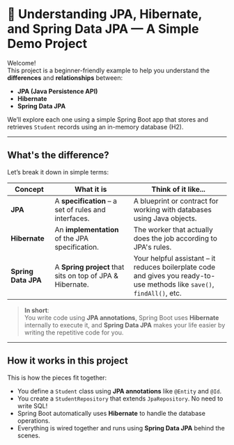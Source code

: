 # 📘 Understanding JPA, Hibernate, and Spring Data JPA — A Simple Demo Project

Welcome!  
This project is a beginner-friendly example to help you understand the **differences** and **relationships** between:

- **JPA (Java Persistence API)**
- **Hibernate**
- **Spring Data JPA**

We’ll explore each one using a simple Spring Boot app that stores and retrieves `Student` records using an in-memory database (H2).

---

## What's the difference?

Let’s break it down in simple terms:

| Concept             | What it is                                                | Think of it like...                                                                                                      |
| ------------------- | --------------------------------------------------------- | ------------------------------------------------------------------------------------------------------------------------ |
| **JPA**             | A **specification** – a set of rules and interfaces.      | A blueprint or contract for working with databases using Java objects.                                                   |
| **Hibernate**       | An **implementation** of the JPA specification.           | The worker that actually does the job according to JPA's rules.                                                          |
| **Spring Data JPA** | A **Spring project** that sits on top of JPA & Hibernate. | Your helpful assistant – it reduces boilerplate code and gives you ready-to-use methods like `save()`, `findAll()`, etc. |

> **In short**:  
> You write code using **JPA annotations**, Spring Boot uses **Hibernate** internally to execute it, and **Spring Data JPA** makes your life easier by writing the repetitive code for you.

---

## How it works in this project

This is how the pieces fit together:

- You define a `Student` class using **JPA annotations** like `@Entity` and `@Id`.
- You create a `StudentRepository` that extends `JpaRepository`. No need to write SQL!
- Spring Boot automatically uses **Hibernate** to handle the database operations.
- Everything is wired together and runs using **Spring Data JPA** behind the scenes.
